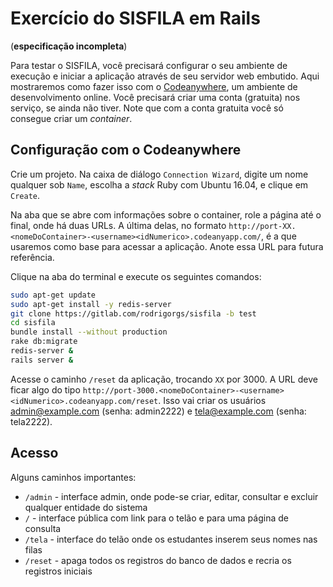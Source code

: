 # Exercício do SISFILA em Rails

(**especificação incompleta**)

Para testar o SISFILA, você precisará configurar o seu ambiente de execução e iniciar a aplicação através de seu servidor web embutido. Aqui mostraremos como fazer isso com o [Codeanywhere](https://codeanywhere.com/), um ambiente de desenvolvimento online. Você precisará criar uma conta (gratuita) nos serviço, se ainda não tiver. Note que com a conta gratuita você só consegue criar um *container*.

## Configuração com o Codeanywhere

Crie um projeto. Na caixa de diálogo `Connection Wizard`, digite um nome qualquer sob `Name`, escolha a *stack* Ruby com Ubuntu 16.04, e clique em `Create`.

Na aba que se abre com informações sobre o container, role a página até o final, onde há duas URLs. A última delas, no formato `http://port-XX.<nomeDoContainer>-<username><idNumerico>.codeanyapp.com/`, é a que usaremos como base para acessar a aplicação. Anote essa URL para futura referência.

Clique na aba do terminal e execute os seguintes comandos:

```bash
sudo apt-get update
sudo apt-get install -y redis-server
git clone https://gitlab.com/rodrigorgs/sisfila -b test
cd sisfila
bundle install --without production
rake db:migrate
redis-server &
rails server &
```

Acesse o caminho `/reset` da aplicação, trocando `XX` por 3000. A URL deve ficar algo do tipo `http://port-3000.<nomeDoContainer>-<username><idNumerico>.codeanyapp.com/reset`. Isso vai criar os usuários admin@example.com (senha: admin2222) e tela@example.com (senha: tela2222).

## Acesso

Alguns caminhos importantes:

- `/admin` - interface admin, onde pode-se criar, editar, consultar e excluir qualquer entidade do sistema
- `/` - interface pública com link para o telão e para uma página de consulta
- `/tela` - interface do telão onde os estudantes inserem seus nomes nas filas
- `/reset` - apaga todos os registros do banco de dados e recria os registros iniciais
